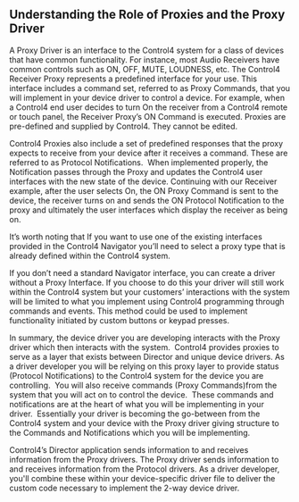 ## Understanding the Role of Proxies and the Proxy Driver

A Proxy Driver is an interface to the Control4 system for a class of devices that have common functionality. For instance, most Audio Receivers have common controls such as ON, OFF, MUTE, LOUDNESS, etc. The Control4 Receiver Proxy represents a predefined interface for your use. This interface includes a command set, referred to as Proxy Commands, that you will implement in your device driver to control a device. For example, when a Control4 end user decides to turn On the receiver from a Control4 remote or touch panel, the Receiver Proxy’s ON Command is executed. Proxies are pre-defined and supplied by Control4. They cannot be edited.

Control4 Proxies also include a set of predefined responses that the proxy expects to receive from your device after it receives a command. These are referred to as Protocol Notifications.  When implemented properly, the Notification passes through the Proxy and updates the Control4 user interfaces with the new state of the device. Continuing with our Receiver example, after the user selects On, the ON Proxy Command is sent to the device, the receiver turns on and sends the ON Protocol Notification to the proxy and ultimately the user interfaces which display the receiver as being on.

It’s worth noting that If you want to use one of the existing interfaces provided in the Control4 Navigator you’ll need to select a proxy type that is already defined within the Control4 system.

If you don’t need a standard Navigator interface, you can create a driver without a Proxy Interface. If you choose to do this your driver will still work within the Control4 system but your customers’ interactions with the system will be limited to what you implement using Control4 programming through commands and events. This method could be used to implement functionality initiated by custom buttons or keypad presses.

In summary, the device driver you are developing interacts with the Proxy driver which then interacts with the system.  Control4 provides proxies to serve as a layer that exists between Director and unique device drivers. As a driver developer you will be relying on this proxy layer to provide status (Protocol Notifications) to the Control4 system for the device you are controlling.  You will also receive commands (Proxy Commands)from the system that you will act on to control the device.  These commands and notifications are at the heart of what you will be implementing in your driver.  Essentially your driver is becoming the go-between from the Control4 system and your device with the Proxy driver giving structure to the Commands and Notifications which you will be implementing.

Control4’s Director application sends information to and receives information from the Proxy drivers. The Proxy driver sends information to and receives information from the Protocol drivers. As a driver developer, you'll combine these within your device-specific driver file to deliver the custom code necessary to implement the 2-way device driver.